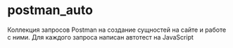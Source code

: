 # postman_auto 
Коллекция запросов Postman на создание сущностей на сайте и работе с ними. Для каждого запроса написан автотест на JavaScript
